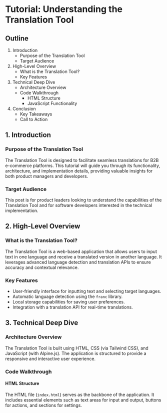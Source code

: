 # Tutorial: Understanding the Translation Tool

## Outline
1. Introduction
   - Purpose of the Translation Tool
   - Target Audience
2. High-Level Overview
   - What is the Translation Tool?
   - Key Features
3. Technical Deep Dive
   - Architecture Overview
   - Code Walkthrough
     - HTML Structure
     - JavaScript Functionality
4. Conclusion
   - Key Takeaways
   - Call to Action

## 1. Introduction

### Purpose of the Translation Tool
The Translation Tool is designed to facilitate seamless translations for B2B e-commerce platforms. This tutorial will guide you through its functionality, architecture, and implementation details, providing valuable insights for both product managers and developers.

### Target Audience
This post is for product leaders looking to understand the capabilities of the Translation Tool and for software developers interested in the technical implementation.

## 2. High-Level Overview

### What is the Translation Tool?
The Translation Tool is a web-based application that allows users to input text in one language and receive a translated version in another language. It leverages advanced language detection and translation APIs to ensure accuracy and contextual relevance.

### Key Features
- User-friendly interface for inputting text and selecting target languages.
- Automatic language detection using the `franc` library.
- Local storage capabilities for saving user preferences.
- Integration with a translation API for real-time translations.

## 3. Technical Deep Dive

### Architecture Overview
The Translation Tool is built using HTML, CSS (via Tailwind CSS), and JavaScript (with Alpine.js). The application is structured to provide a responsive and interactive user experience.

### Code Walkthrough

#### HTML Structure
The HTML file (`index.html`) serves as the backbone of the application. It includes essential elements such as text areas for input and output, buttons for actions, and sections for settings.

